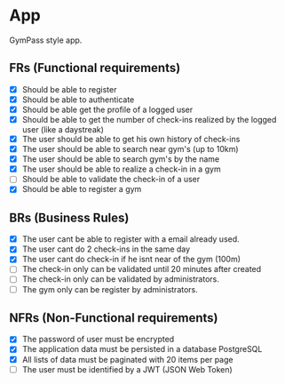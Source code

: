 # App

GymPass style app.

## FRs (Functional requirements)

- [x] Should be able to register
- [x] Should be able to authenticate
- [x] Should be able get the profile of a logged user
- [x] Should be able to get the number of check-ins realized by the logged user (like a daystreak)
- [x] The user should be able to get his own history of check-ins
- [x] The user should be able to search near gym's (up to 10km)
- [x] The user should be able to search gym's by the name
- [x] The user should be able to realize a check-in in a gym
- [ ] Should be able to validate the check-in of a user
- [x] Should be able to register a gym

## BRs (Business Rules)

- [x] The user cant be able to register with a email already used.
- [x] The user cant do 2 check-ins in the same day
- [x] The user cant do check-in if he isnt near of the gym (100m)
- [ ] The check-in only can be validated until 20 minutes after created
- [ ] The check-in only can be validated by administrators.
- [ ] The gym only can be register by administrators.

## NFRs (Non-Functional requirements)

- [x] The password of user must be encrypted
- [x] The application data must be persisted in a database PostgreSQL
- [x] All lists of data must be paginated with 20 items per page
- [ ] The user must be identified by a JWT (JSON Web Token)
